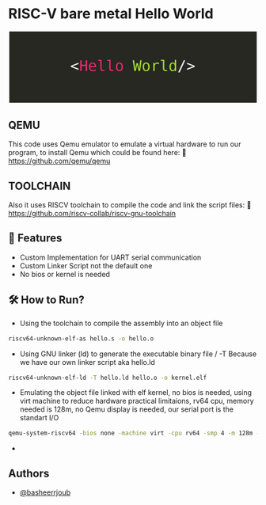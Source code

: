 # RISC-V bare metal Hello World

<p align="center">
<img src="./img/hello.jpg" width="500">
</p>

## QEMU
This code uses Qemu emulator to emulate a virtual hardware to run our program, to install Qemu which could be found here:
🔗 https://github.com/qemu/qemu

## TOOLCHAIN
Also it uses RISCV toolchain to compile the code and link the script files:
🔗 https://github.com/riscv-collab/riscv-gnu-toolchain

## 🏅 Features
- Custom Implementation for UART serial communication
- Custom Linker Script not the default one
- No bios or kernel is needed

## 🛠 How to Run?

- Using the toolchain to compile the assembly into an object file
```bash
riscv64-unknown-elf-as hello.s -o hello.o
```

- Using GNU linker (ld) to generate the executable binary file / -T Because we have our own linker script aka hello.ld
```bash
riscv64-unknown-elf-ld -T hello.ld hello.o -o kernel.elf
```
- Emulating the object file linked with elf kernel, no bios is needed, using virt machine to reduce hardware practical limitaions, rv64 cpu, memory needed is 128m, no Qemu display is needed, our serial port is the standart I/O
```bash
qemu-system-riscv64 -bios none -machine virt -cpu rv64 -smp 4 -m 128m -kernel kernel.elf -display none -serial mon:stdio hello.o
```
- 

## Authors

- [@basheerrjoub](https://www.github.com/basheerrjoub)

